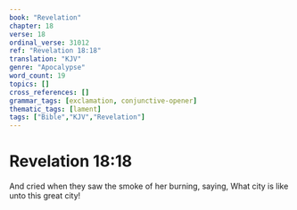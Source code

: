 ```yaml
---
book: "Revelation"
chapter: 18
verse: 18
ordinal_verse: 31012
ref: "Revelation 18:18"
translation: "KJV"
genre: "Apocalypse"
word_count: 19
topics: []
cross_references: []
grammar_tags: [exclamation, conjunctive-opener]
thematic_tags: [lament]
tags: ["Bible","KJV","Revelation"]
---
```


# Revelation 18:18

And cried when they saw the smoke of her burning, saying, What city is like unto this great city!
